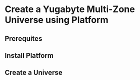 # Create a Yugabyte Multi-Zone Universe using Platform

## Prerequites

## Install Platform

## Create a Universe

